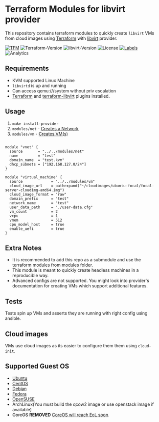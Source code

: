 # Terraform Modules for libvirt provider

This repository contains terraform modules to quickly create `libvirt` VMs from cloud images using [Terraform][terraform]
with [libvirt][terraform-libvirt] provider.

[![TFM](https://github.com/tprasadtp/tfm-libvirt/workflows/terraform/badge.svg)](https://github.com/tprasadtp/tfm-libvirt/actions?workflow=terraform)
![Terraform-Version](https://img.shields.io/badge/terraform-0.13.x-623CE4?logo=terraform)
![libvirt-Version](https://img.shields.io/badge/provider--libvirt-0.6.2-623CE4?logo=terraform&logoColor=white)
![License](https://img.shields.io/badge/License-MIT-brightgreen)
[![Labels](https://github.com/tprasadtp/tfm-libvirt/workflows/labels/badge.svg)](https://github.com/tprasadtp/tfm-libvirt/actions?workflow=labels)
![Analytics](https://ga-beacon.prasadt.com/UA-101760811-3/github/tfm-libvirt?pink&useReferer)

## Requirements

- KVM supported Linux Machine
- `libvirtd` is up and running
- Can access qemu:///system without priv escalation
- [Terraform][terraform] and [terraform-libvirt][terraform-libvirt] plugins installed.

## Usage

1. `make install-provider`
1. `modules/net` - [Creates a Network](./modules/net/README.md)
1. `modules/vm` - [Creates VM(s)](./modules/vm/README.md)

```hcl

module "vnet" {
  source       = "../../modules/net"
  name         = "test"
  domain_name  = "test.kvm"
  dhcp_subnets = ["192.168.127.0/24"]
}

module "virtual_machine" {
  source             = "../../modules/vm"
  cloud_image_url    = pathexpand("~/cloudimages/ubuntu-focal/focal-server-cloudimg-amd64.img")
  cloud_image_format = "raw"
  domain_prefix      = "test"
  network_name       = "test"
  user_data_path     = "./user-data.cfg"
  vm_count           = 2
  vcpu               = 1
  vmem               = 512
  cpu_model_host     = true
  enable_uefi        = true
}
```

## Extra Notes

- It is recommended to add this repo as a submodule and use the terraform modules from modules folder.
- This module is meant to quickly create headless machines in a reproducible way.
- Advanced configs are not supported. You might look into provider's documentation for creating VMs which support additional features.

## Tests

Tests spin up VMs and asserts they are running with right config using ansible.

## Cloud images

VMs use cloud images as its easier to configure them them using `cloud-init`.

## Supported Guest OS

- [Ubuntu](https://cloud-images.ubuntu.com/)
- [CentOS](http://cloud.centos.org/centos/8/x86_64/images/)
- [Debian](http://cdimage.debian.org/cdimage/openstack/)
- [Fedora](https://alt.fedoraproject.org/cloud/)
- [OpenSUSE](https://software.opensuse.org/distributions/leap#jeos-ports)
- ArchLinux(You must build the qcow2 image or use openstack image if available)
- ~~CoreOS~~ **REMOVED** [CoreOS will reach EoL soon](https://coreos.com/os/eol/).

[terraform]: https://terraform.io
[terraform-libvirt]: https://github.com/dmacvicar/terraform-provider-libvirt

